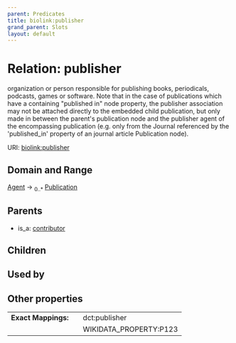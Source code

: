 ```yaml
---
parent: Predicates
title: biolink:publisher
grand_parent: Slots
layout: default
---
```


# Relation: publisher


organization or person responsible for publishing books, periodicals, podcasts, games or software. Note that in the case of publications which have a containing "published in" node property, the publisher association may not be attached directly to the embedded child publication, but only made in between the parent's publication node and the publisher agent of the encompassing publication (e.g. only from the Journal referenced by the 'published_in' property of an journal article Publication node).

URI: [biolink:publisher](https://w3id.org/biolink/publisher)

## Domain and Range

[Agent](Agent.md) ->  <sub>0..\*</sub> [Publication](Publication.md)

## Parents

 *  is_a: [contributor](contributor.md)

## Children


## Used by


## Other properties

|  |  |  |
| --- | --- | --- |
| **Exact Mappings:** | | dct:publisher |
|  | | WIKIDATA_PROPERTY:P123 |

